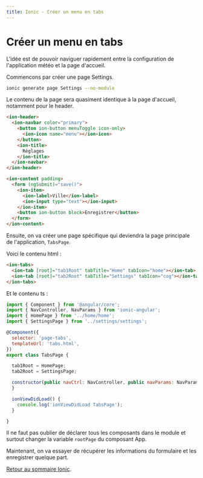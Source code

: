 ```yaml
---
title: Ionic - Créer un menu en tabs
---
```


# Créer un menu en tabs

L'idée est de pouvoir naviguer rapidement entre la configuration de l'application météo et la page d'accueil.

Commencons par créer une page Settings.

```bash
ionic generate page Settings --no-module
```

Le contenu de la page sera quasiment identique à la page d'accueil, notamment pour le header.

```html
<ion-header>
  <ion-navbar color="primary">
    <button ion-button menuToggle icon-only>
      <ion-icon name="menu"></ion-icon>
    </button>
    <ion-title>
      Réglages
    </ion-title>
  </ion-navbar>
</ion-header>

<ion-content padding>
  <form (ngSubmit)="save()">
    <ion-item>
      <ion-label>Ville</ion-label>
      <ion-input type="text"></ion-input>
    </ion-item>
    <button ion-button block>Enregistrer</button>
  </form>
</ion-content>
```

Ensuite, on va créer une page spécifique qui deviendra la page principale de l'application, ```TabsPage```.

Voici le contenu html :

```html
<ion-tabs>
  <ion-tab [root]="tab1Root" tabTitle="Home" tabIcon="home"></ion-tab>
  <ion-tab [root]="tab2Root" tabTitle="Settings" tabIcon="cog"></ion-tab>
</ion-tabs>
```

Et le contenu ts :

```js
import { Component } from '@angular/core';
import { NavController, NavParams } from 'ionic-angular';
import { HomePage } from '../home/home';
import { SettingsPage } from '../settings/settings';

@Component({
  selector: 'page-tabs',
  templateUrl: 'tabs.html',
})
export class TabsPage {

  tab1Root = HomePage;
  tab2Root = SettingsPage;

  constructor(public navCtrl: NavController, public navParams: NavParams) {
  }

  ionViewDidLoad() {
    console.log('ionViewDidLoad TabsPage');
  }

}
```

Il ne faut pas oublier de déclarer tous les composants dans le module et surtout changer la variable ```rootPage``` du composant App.

Maintenant, on va essayer de récupérer les informations du formulaire et les enregistrer quelque part.

[Retour au sommaire Ionic](../ionic).
